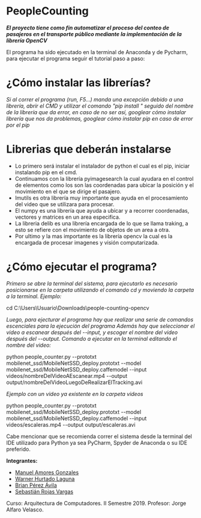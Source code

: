 ﻿# PeopleCounting
***El proyecto tiene como fin automatizar el proceso del conteo de pasajeros en el transporte público mediante la implementación de la librería OpenCV***

El programa ha sido ejecutado en la terminal de Anaconda y de Pycharm, para ejecutar el programa seguir el tutorial paso a paso:

# ¿Cómo instalar las librerías?
*Si al correr el programa (run, F5...) manda una excepción debido a una librería, abrir el CMD y utilizar el comando "pip install " seguido del nombre de la librería que da error, en caso de no ser así, googlear cómo instalar librería que nos da problemas, googlear cómo instalar pip en caso de error por el pip*
# Librerias que deberán instalarse

* Lo primero será instalar el instalador de python el cual es el pip, iniciar instalando pip en el cmd.
* Continuamos con la librería pyimagesearch la cual ayudara en el control de elementos como los son las coordenadas para ubicar la posición y el movimiento en el que se dirige el pasajero.
* Imutils es otra librería muy importante que ayuda en el procesamiento del video que se utilizara para procesar.
* El numpy es una librería que ayuda a ubicar y a recorrer coordenadas, vectores y matrices en un area especifica.
* La libreria delib es una librería encargada de lo que se llama traking, a esto se refiere con el movimiento de objetos de un area a otra.
* Por ultimo y la mas importante es la librería opencv la cual es la encargada de procesar imagenes y visión computarizada.

# ¿Cómo ejecutar el programa?

*Primero se abre la terminal del sistema, para ejecutarlo es necesario posicionarse en la carpeta utilizando el comando cd y moviendo la carpeta a la terminal. Ejemplo:*

cd C:\Users\Usuario\Downloads\people-counting-opencv

*Luego, para ejecturar el programa hay que realizar una serie de comandos escenciales para la ejecución del programa 
Además hay que seleccionar el video a escanear después del --input, y escoger el nombre del video después del --output. Comando a ejecutar en la terminal editando el nombre del video:*

python people_counter.py --prototxt mobilenet_ssd/MobileNetSSD_deploy.prototxt --model mobilenet_ssd/MobileNetSSD_deploy.caffemodel --input videos/nombreDelVideoAEscanear.mp4 --output output/nombreDelVideoLuegoDeRealizarElTracking.avi

*Ejemplo con un video ya existente en la carpeta videos*

python people_counter.py --prototxt mobilenet_ssd/MobileNetSSD_deploy.prototxt --model mobilenet_ssd/MobileNetSSD_deploy.caffemodel --input videos/escaleras.mp4 --output output/escaleras.avi

Cabe mencionar que se recomienda correr el sistema desde la terminal del IDE utilizado para Python ya sea PyCharm, Spyder de Anaconda o su IDE preferido.

**Integrantes:**
* [Manuel Amores Gonzales](https://github.com/ManuelAmoresGonzalez)
* [Warner Hurtado Laguna](https://github.com/warner2397)
* [Brian Pérez Ávila](https://github.com/BrianPerezAvila)
* [Sebastián Rojas Vargas](https://github.com/SebastianRV26)

Curso: Arquitectura de Computadores.
II Semestre 2019.
Profesor: Jorge Alfaro Velasco.

